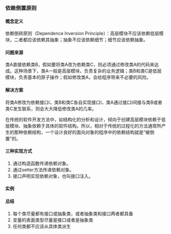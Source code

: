 ### 依赖倒置原则
#### 概念定义 
依赖倒转原则（Dependence Inversion Principle）：高层模块不应该依赖低层模块，二者都应该依赖其抽象；抽象不应该依赖细节；细节应该依赖抽象。

#### 问题来源
类A直接依赖类B，假如要将类A改为依赖类C，则必须通过修改类A的代码来达成。这种场景下，类A一般是高层模块，负责复杂的业务逻辑；类B和类C是低层模块，负责基本的原子操作；假如修改类A，会给程序带来不必要的风险。

#### 解决方案 
将类A修改为依赖接口I，类B和类C各自实现接口I，类A通过接口I间接与类B或者类C发生联系，则会大大降低修改类A的几率。

在传统的软件开发方法中，如结构化的分析和设计，倾向于创建高层模块依赖于低层模块、抽象依赖于具体的软件结构。所以，相对于传统的过程化的方法通常所产生的那种依赖结构，一个设计良好的面向对象的程序中的依赖结构就是“被倒置”的。 

#### 三种实现方式
1. 通过构造函数传递依赖对象。
2. 通过setter方法传递依赖对象。
3. 接口声明实现依赖对象，也叫接口注入。

#### 实例


#### 总结
1. 每个类尽量都有接口或抽象类，或者抽象类和接口两者都具备
2. 变量的表面类型尽量是接口或者是抽象类
3. 任何类都不应该从具体类派生
